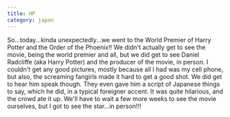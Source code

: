 ```yaml
---
title: HP
category: japan
---
```

So...today...kinda unexpectedly...we went to the World Premier of Harry Potter and the Order of the Phoenix!! We didn't actually get to see the movie, being the world premier and all, but we did get to see Daniel Radcliffe (aka Harry Potter) and the producer of the movie, in person. I couldn't get any good pictures, mostly because all I had was my cell phone, but also, the screaming fangirls made it hard to get a good shot. We did get to hear him speak though. They even gave him a script of Japanese things to say, which he did, in a typical foreigner accent. It was quite hilarious, and the crowd ate it up. We'll have to wait a few more weeks to see the movie ourselves, but I got to see the star...in person!!!
